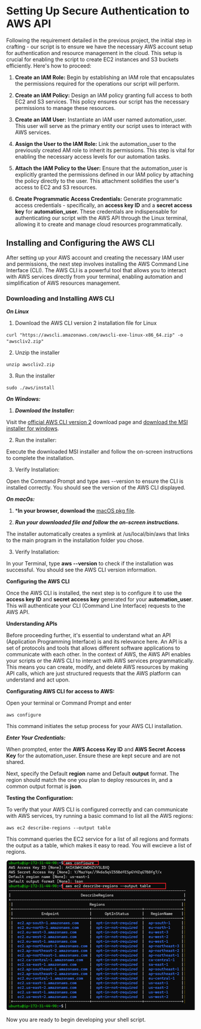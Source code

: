 # Setting Up Secure Authentication to AWS API

Following the requirement detailed in the previous project, the initial step in crafting - our script is to ensure we have the necessary AWS account setup for authentication and resource management in the cloud. This setup is crucial for enabling the script to create EC2 instances and S3 buckets efficiently. Here's how to proceed:

1. **Create an IAM Role:** Begin by establishing an IAM role that encapsulates the permissions required for the operations our script will perform.

2. **Create an IAM Policy:** Design an IAM policy granting full access to both EC2 and S3 services. This policy ensures our script has the necessary permissions to manage these resources.

3. **Create an IAM User:** Instantiate an IAM user named automation_user. This user will serve as the primary entity our script uses to interact with AWS services.

4. **Assign the User to the IAM Role:** Link the automation_user to the previously created AM role to inherit its permissions. This step is vital for enabling the necessary access levels for our automation tasks.

5. **Attach the IAM Policy to the User:** Ensure that the automation_user is explicitly granted the permissions defined in our IAM policy by attaching the policy directly to the user. This attachment solidifies the user's access to EC2 and S3 resources.

6. **Create Programmatic Access Credentials:** Generate programmatic access credentials - specifically, an **access key ID** and a **secret access key** for **automation_user.** These credentials are indispensable for authenticating our script with the AWS API through the Linux terminal, allowing it to create and manage cloud resources programmatically.

## Installing and Configuring the AWS CLI

After setting up your AWS account and creating the necessary IAM user and permissions, the next step involves installing the AWS Command Line Interface (CLI). The AWS CLI is a powerful tool that allows you to interact with AWS services directly from your terminal, enabling automation and simplification of AWS resources management.

### Downloading and Installing AWS CLI

***On Linux***
1. Download the AWS CLI version 2 installation file for Linux

`curl "https://awscli.amazonaws.com/awscli-exe-linux-x86_64.zip" -o "awscliv2.zip"`

2. Unzip the installer

`unzip awscliv2.zip`

3. Run the installer

`sudo ./aws/install`

***On Windows:***

1. ***Download the Installer:***

Visit the [official AWS CLI version 2](https://docs.aws.amazon.com/cli/latest/userguide/getting-started-install.html#getting-started-install-instructions) download page and [download the MSI installer for windows](https://awscli.amazonaws.com/AWSCLIV2.msi).

2. Run the installer:

Execute the downloaded MSI installer and follow the on-screen instructions to complete the installation.

3. Verify Installation:

Open the Command Prompt and type aws --version to ensure the CLI is installed correctly. You should see the version of the AWS CLI displayed.

***On macOs:***

1. ***In your browser, download the** [macOS pkg file](https://awscli.amazonaws.com/AWSCLIV2.msi).

2. ***Run your downloaded file and follow the on-screen instructions.***

The installer automatically creates a symlink at /us/local/bin/aws that links to the main program in the installation folder you chose.

3. Verify Installation:

In your Terminal, type **aws --version** to check if the installation was successful. You should see the AWS CLI version information.

**Configuring the AWS CLI**

Once the AWS CLI is installed, the next step is to configure it to use the **access key ID** and **secret access key** generated for your **automation_user**. This will authenticate your CLI (Command Line Interface) requests to the AWS API.

**Understanding APls**

Before proceeding further, it's essential to understand what an API (Application Programming Interface) is and its relevance here. An APl is a set of protocols and tools that allows different software applications to communicate with each other. In the context of AWS, the AWS APl enables your scripts or the AWS CLI to interact with AWS services programmatically. This means you can create, modify, and delete AWS resources by making APl calls, which are just structured requests that the AWS platform can understand and act upon.

**Configurating AWS CLI for access to AWS:**

Open your terminal or Command Prompt and enter

`aws configure`

This command initiates the setup process for your AWS CLI installation.

***Enter Your Credentials:***

When prompted, enter the **AWS Access Key ID** and **AWS Secret Access Key** for the automation_user. Ensure these are kept secure and are not shared.

Next, specify the Default **region** name and Default **output** format. The region should match the one you plan to deploy resources in, and a common output format is **json**.

**Testing the Configuration:**

To verify that your AWS CLI is configured correctly and can communicate with AWS services, try running a basic command to list all the AWS regions:

`aws ec2 describe-regions --output table`

This command queries the EC2 service for a list of all regions and formats the output as a table, which makes it easy to read. You will ewcieve a list of regions.

![](./img/Screenshot%202024-11-23%20031254.png)

Now you are ready to begin developing your shell script.
